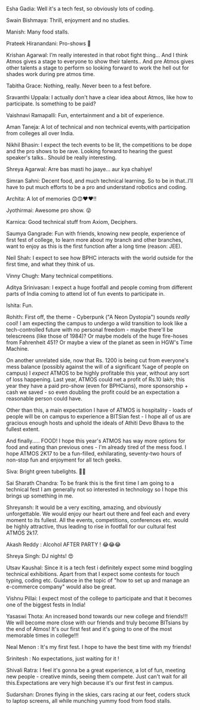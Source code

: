 <!-- TITLE: Fresher's Expectations -->
<!-- SUBTITLE: An article on Fresher's Expectations -->

Esha Gadia: Well it's a tech fest, so obviously lots of coding.

Swain Bishmaya: Thrill, enjoyment and no studies.

Manish: Many food stalls.

Prateek Hiranandani: Pro-shows 🙈

Krishan Agarwal: I’m really interested in that robot fight thing... And I think Atmos gives a stage to everyone to show their talents..  And pre Atmos gives other talents a stage to perform so looking forward to work the hell out for shades work during pre atmos time.

Tabitha Grace: Nothing, really. Never been to a fest before.

Sravanthi Uppala: I actually don't have a clear idea about Atmos, like how to participate. Is something to be paid?

Vaishnavi Ramapalli: Fun, entertainment and a bit of experience.

Aman Taneja: A lot of technical and non technical events,with participation from colleges all over India.

Nikhil Bhasin: I expect the tech events to be lit, the competitions to be dope and the pro shows to be rave.
Looking forward to hearing the guest speaker's talks.. Should be really interesting.

Shreya Agarwal: Arre bas masti ho jaaye... aur kya chahiye! 

Simran Sahni: Decent food, and much technical learning. So to be in that..l’ll have to put much efforts to be a pro and understand robotics and coding.

Archita: A lot of memories 😊😊❤❤!!

Jyothirmai: Awesome pro show. 😜

Karnica: Good technical stuff from Axiom, Deciphers.

Saumya Gangrade: Fun with friends, knowing new people, experience of first fest of college, to learn more about my branch and other branches, want to enjoy as this is the first function after a long time (reason: JEE).

Neil Shah: I expect to see how BPHC interacts with the world outside for the first time, and what they think of us.

Vinny Chugh: Many technical competitions.

Aditya Srinivasan: I expect a huge footfall and people coming from different parts of India coming to attend lot of fun events to participate in.

Ishita: Fun.

Rohith: First off, the theme - Cyberpunk ("A Neon Dystopia") sounds *really* cool! I am expecting the campus to undergo a wild transition to look like a tech-controlled future with no personal freedom - maybe there'll be telescreens (like those of 1984)? Or maybe models of the huge fire-hoses from Fahrenheit 451? Or maybe a view of the planet as seen in HGW's Time Machine.

On another unrelated side, now that Rs. 1200 is being cut from everyone's mess balance (possibly against the will of a significant %age of people on campus) I *expect* ATMOS to be highly profitable this year, without any sort of loss happening. Last year, ATMOS could net a profit of Rs.10 lakh; this year they have a paid pro-show (even for BPHCians), more sponsorship + cash we saved - so even doubling the profit could be an expectation a reasonable person could have.

Other than this, a main expectation I have of ATMOS is hospitality - loads of people will be on campus to experience a BITSian fest - I hope all of us are gracious enough hosts and uphold the ideals of Athiti Devo Bhava to the fullest extent.

And finally..... FOOD! I hope this year's ATMOS has way more options for food and eating than previous ones - I'm already tired of the mess food.
I hope ATMOS 2K17 to be a fun-filled, exhilarating, seventy-two hours of non-stop fun and enjoyment for all tech geeks.


Siva: Bright green tubelights. 🤦🤦

Sai Sharath Chandra: To be frank this is the first time I am going to a technical fest
I am generally not so interested in technology so I hope this brings up something in me.

Shreyansh: It would be a very exciting, amazing, and obviously unforgettable. We would enjoy our heart out there and feel each and every moment to its fullest. All the events, competitions, conferences etc. would be highly attractive, thus leading to rise in footfall for our cultural fest ATMOS 2k17.

Akash Reddy : Alcohol AFTER PARTY ! 😂😂😂

Shreya Singh: DJ nights! 😍

Utsav Kaushal:  Since it is a tech fest i definitely expect some mind boggling technical exhibitions. Apart from that I expect some contests for touch typing, coding etc. Guidance in the topic of "how to set up and manage an e-commerce company" would also be great.

Vishnu Pillai: I expect most of the college to participate and that it becomes one of the biggest fests in India! 

Yasaswi Thota: An increased bond towards our new college and friends!!! We will become more close with our friends and truly become BITsians by the end of Atmos! It's our first fest and it's going to one of the most memorable times in college!!!

Neal Menon : It's my first fest. I hope to have the best time with my friends!

Srinitesh : No expectations, just waiting for it ! 

Shivali Ratra: I feel it's gonna be a great experience, a lot of fun, meeting new people - creative minds, seeing them compete. Just can't wait for all this.Expectations are very high because it's our first fest in campus.

Sudarshan: Drones flying in the skies, cars racing at our feet, coders stuck to laptop screens, all while munching yummy food from food stalls.
